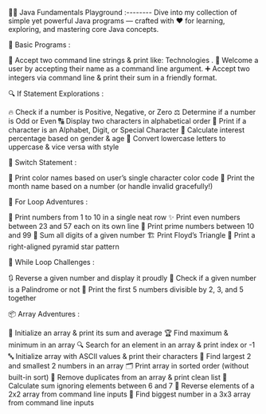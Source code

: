 🚀✨ Java Fundamentals Playground :--------
Dive into my collection of simple yet powerful Java programs — crafted with ❤️ for learning, exploring, and mastering core Java concepts.

🌟 Basic Programs :

🎯 Accept two command line strings & print like: <Company> Technologies <Location>.
🙌 Welcome a user by accepting their name as a command line argument.
➕ Accept two integers via command line & print their sum in a friendly format.

🔍 If Statement Explorations :

🔥 Check if a number is Positive, Negative, or Zero
⚖️ Determine if a number is Odd or Even
🔠 Display two characters in alphabetical order
🔎 Print if a character is an Alphabet, Digit, or Special Character
💼 Calculate interest percentage based on gender & age
🔄 Convert lowercase letters to uppercase & vice versa with style

🎨 Switch Statement :

🎨 Print color names based on user’s single character color code
📅 Print the month name based on a number (or handle invalid gracefully!)

🔁 For Loop Adventures :

🚀 Print numbers from 1 to 10 in a single neat row
✨ Print even numbers between 23 and 57 each on its own line
🧮 Print prime numbers between 10 and 99
🧩 Sum all digits of a given number
🏗️ Print Floyd’s Triangle
🌲 Print a right-aligned pyramid star pattern

🔄 While Loop Challenges :

🔃 Reverse a given number and display it proudly
🔁 Check if a given number is a Palindrome or not
🎯 Print the first 5 numbers divisible by 2, 3, and 5 together

📦 Array Adventures :

🧮 Initialize an array & print its sum and average
🏆 Find maximum & minimum in an array
🔍 Search for an element in an array & print index or -1
🔤 Initialize array with ASCII values & print their characters
💎 Find largest 2 and smallest 2 numbers in an array
🗂️ Print array in sorted order (without built-in sort)
🚫 Remove duplicates from an array & print clean list
🚧 Calculate sum ignoring elements between 6 and 7
🔄 Reverse elements of a 2x2 array from command line inputs
🌟 Find biggest number in a 3x3 array from command line inputs
